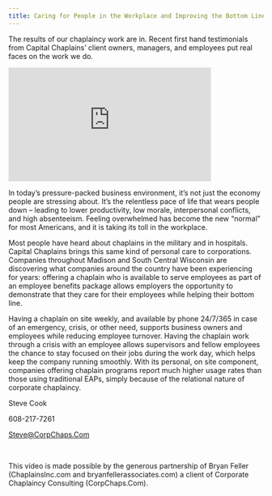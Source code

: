 ```yaml
---
title: Caring for People in the Workplace and Improving the Bottom Line
---
```

The results of our chaplaincy work are in. Recent first hand testimonials from Capital Chaplains’ client owners, managers, and employees put real faces on the work we do.

<iframe src="http://player.vimeo.com/video/28416100?title=0&amp;byline=0&amp;portrait=0&amp;color=ffffff" frameborder="0" width="400" height="225"></iframe>

In today’s pressure-packed business environment, it’s not just the economy people are stressing about. It’s the relentless pace of life that wears people down – leading to lower productivity, low morale, interpersonal conflicts, and high absenteeism. Feeling overwhelmed has become the new “normal” for most Americans, and it is taking its toll in the workplace.

Most people have heard about chaplains in the military and in hospitals. Capital Chaplains brings this same kind of personal care to corporations. Companies throughout Madison and South Central Wisconsin are discovering what companies around the country have been experiencing for years: offering a chaplain who is available to serve employees as part of an employee benefits package allows employers the opportunity to demonstrate that they care for their employees while helping their bottom line.

Having a chaplain on site weekly, and available by phone 24/7/365 in case of an emergency, crisis, or other need, supports business owners and employees while reducing employee turnover. Having the chaplain work through a crisis with an employee allows supervisors and fellow employees the chance to stay focused on their jobs during the work day, which helps keep the company running smoothly. With its personal, on site component, companies offering chaplain programs report much higher usage rates than those using traditional EAPs, simply because of the relational nature of corporate chaplaincy.

Steve Cook

608-217-7261

[Steve@CorpChaps.Com](mailto:Steve@CorpChaps.Com)

&nbsp;

This video is made possible by the generous partnership of Bryan Feller (ChaplainsInc.com and bryanfellerassociates.com) a client of Corporate Chaplaincy Consulting (CorpChaps.Com).

&nbsp;
